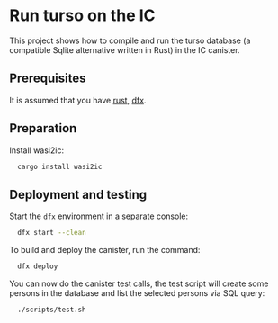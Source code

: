 # Run turso on the IC

This project shows how to compile and run the turso database (a compatible Sqlite alternative written in Rust) in the IC canister.


## Prerequisites

It is assumed that you have [rust](https://doc.rust-lang.org/book/ch01-01-installation.html), [dfx](https://internetcomputer.org/docs/current/developer-docs/setup/install/).


## Preparation

Install wasi2ic:
```bash
  cargo install wasi2ic
```

## Deployment and testing

Start the `dfx` environment in a separate console:
```bash
  dfx start --clean
```

To build and deploy the canister, run the command:
```bash
  dfx deploy
```

You can now do the canister test calls, the test script will create some persons in the database and list the selected persons via SQL query:
```bash
  ./scripts/test.sh
```



